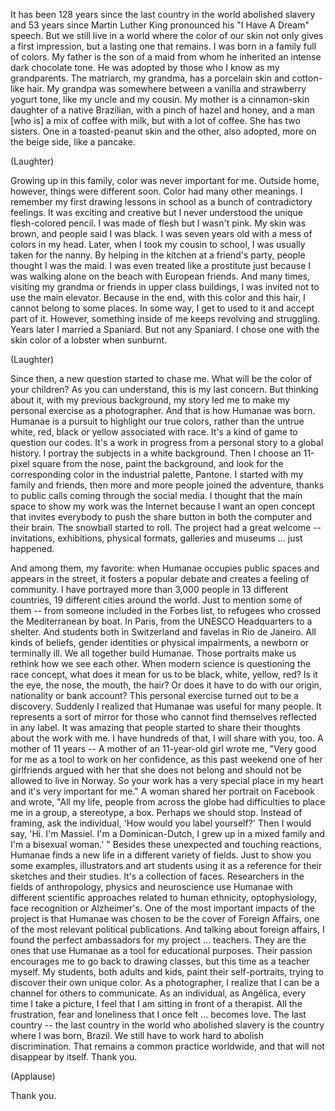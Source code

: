 
It has been 128 years
since the last country
in the world abolished slavery
and 53 years
since Martin Luther King pronounced
his &quot;I Have A Dream&quot; speech.
But we still live in a world
where the color of our skin
not only gives a first impression,
but a lasting one that remains.
I was born in a family full of colors.
My father is the son of a maid
from whom he inherited
an intense dark chocolate tone.
He was adopted by those
who I know as my grandparents.
The matriarch, my grandma,
has a porcelain skin and cotton-like hair.
My grandpa was somewhere between
a vanilla and strawberry yogurt tone,
like my uncle and my cousin.
My mother is a cinnamon-skin
daughter of a native Brazilian,
with a pinch of hazel and honey,
and a man [who is]
a mix of coffee with milk,
but with a lot of coffee.
She has two sisters.
One in a toasted-peanut skin
and the other,
also adopted,
more on the beige side,
like a pancake.

(Laughter)

Growing up in this family,
color was never important for me.
Outside home, however,
things were different soon.
Color had many other meanings.
I remember my first
drawing lessons in school
as a bunch of contradictory feelings.
It was exciting and creative
but I never understood
the unique flesh-colored pencil.
I was made of flesh but I wasn&#39;t pink.
My skin was brown,
and people said I was black.
I was seven years old
with a mess of colors in my head.
Later,
when I took my cousin to school,
I was usually taken for the nanny.
By helping in the kitchen
at a friend&#39;s party,
people thought I was the maid.
I was even treated like a prostitute
just because I was walking alone
on the beach with European friends.
And many times,
visiting my grandma or friends
in upper class buildings,
I was invited not to use
the main elevator.
Because in the end,
with this color and this hair,
I cannot belong to some places.
In some way,
I get to used to it and accept part of it.
However, something inside of me
keeps revolving and struggling.
Years later I married a Spaniard.
But not any Spaniard.
I chose one with the skin color
of a lobster when sunburnt.

(Laughter)

Since then, a new question
started to chase me.
What will be the color of your children?
As you can understand,
this is my last concern.
But thinking about it,
with my previous background,
my story led me to make
my personal exercise as a photographer.
And that is how Humanae was born.
Humanae is a pursuit
to highlight our true colors,
rather than the untrue
white, red, black or yellow
associated with race.
It&#39;s a kind of game to question our codes.
It&#39;s a work in progress
from a personal story to a global history.
I portray the subjects
in a white background.
Then I choose an 11-pixel
square from the nose,
paint the background,
and look for the corresponding color
in the industrial palette, Pantone.
I started with my family and friends,
then more and more people
joined the adventure,
thanks to public calls
coming through the social media.
I thought that the main space
to show my work was the Internet
because I want an open concept
that invites everybody
to push the share button
in both the computer and their brain.
The snowball started to roll.
The project had a great welcome --
invitations, exhibitions,
physical formats,
galleries and museums ...
just happened.

And among them, my favorite:
when Humanae occupies public spaces
and appears in the street,
it fosters a popular debate
and creates a feeling of community.
I have portrayed more than 3,000 people
in 13 different countries,
19 different cities around the world.
Just to mention some of them --
from someone included in the Forbes list,
to refugees who crossed
the Mediterranean by boat.
In Paris, from the UNESCO
Headquarters to a shelter.
And students both in Switzerland
and favelas in Rio de Janeiro.
All kinds of beliefs,
gender identities
or physical impairments,
a newborn or terminally ill.
We all together build Humanae.
Those portraits make us rethink
how we see each other.
When modern science
is questioning the race concept,
what does it mean for us
to be black, white, yellow, red?
Is it the eye, the nose,
the mouth, the hair?
Or does it have to do with our origin,
nationality
or bank account?
This personal exercise
turned out to be a discovery.
Suddenly I realized that Humanae
was useful for many people.
It represents a sort of mirror
for those who cannot find
themselves reflected in any label.
It was amazing
that people started to share
their thoughts about the work with me.
I have hundreds of that,
I will share with you, too.
A mother of 11 years --
A mother of an 11-year-old girl wrote me,
&quot;Very good for me as a tool
to work on her confidence,
as this past weekend
one of her girlfriends argued with her
that she does not belong
and should not be allowed
to live in Norway.
So your work has
a very special place in my heart
and it&#39;s very important for me.&quot;
A woman shared her portrait
on Facebook and wrote,
&quot;All my life,
people from across the globe
had difficulties to place me in a group,
a stereotype,
a box.
Perhaps we should stop.
Instead of framing, ask the individual,
&#39;How would you label yourself?&#39;
Then I would say,
&#39;Hi. I&#39;m Massiel.
I&#39;m a Dominican-Dutch,
I grew up in a mixed family
and I&#39;m a bisexual woman.&#39; &quot;
Besides these unexpected
and touching reactions,
Humanae finds a new life
in a different variety of fields.
Just to show you some examples,
illustrators and art students
using it as a reference
for their sketches and their studies.
It&#39;s a collection of faces.
Researchers in the fields of anthropology,
physics and neuroscience
use Humanae with different
scientific approaches
related to human ethnicity,
optophysiology,
face recognition
or Alzheimer&#39;s.
One of the most important
impacts of the project
is that Humanae was chosen
to be the cover of Foreign Affairs,
one of the most relevant
political publications.
And talking about foreign affairs,
I found the perfect
ambassadors for my project ...
teachers.
They are the ones that use Humanae
as a tool for educational purposes.
Their passion encourages me
to go back to drawing classes,
but this time as a teacher myself.
My students,
both adults and kids,
paint their self-portraits,
trying to discover
their own unique color.
As a photographer,
I realize that I can be a channel
for others to communicate.
As an individual,
as Angélica,
every time I take a picture,
I feel that I am sitting
in front of a therapist.
All the frustration, fear and loneliness
that I once felt ...
becomes love.
The last country --
the last country in the world
who abolished slavery
is the country where I was born,
Brazil.
We still have to work hard
to abolish discrimination.
That remains a common practice worldwide,
and that will not disappear by itself.
Thank you.

(Applause)

Thank you.
